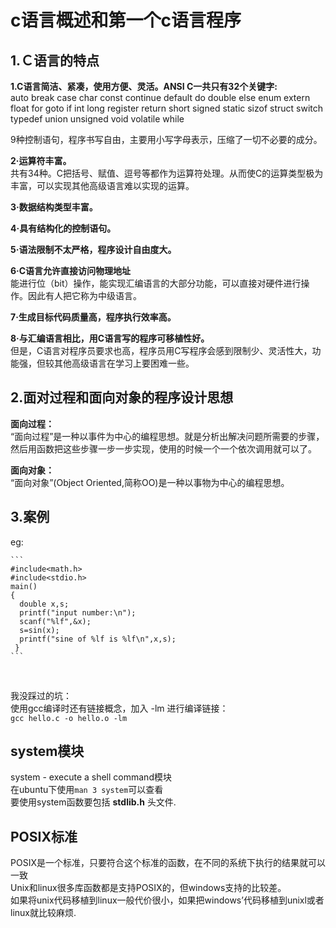 # c语言概述和第一个c语言程序

## 1.Ｃ语言的特点

__1.C语言简洁、紧凑，使用方便、灵活。ANSI C一共只有32个关键字:__<br>
auto	break	case	char	const	continue	default
do 	double 	else 	enum 	extern 	float 	for
goto 	if 	int 	long 	register 	return 	short
signed 	static 	sizof 	struct 	switch 	typedef 	union
unsigned 	void 	volatile	while			<br>

9种控制语句，程序书写自由，主要用小写字母表示，压缩了一切不必要的成分。<br>

__2·运算符丰富。__<br>
共有34种。C把括号、赋值、逗号等都作为运算符处理。从而使C的运算类型极为丰富，可以实现其他高级语言难以实现的运算。<br>

__3·数据结构类型丰富。__<br>

__4·具有结构化的控制语句。__<br>

__5·语法限制不太严格，程序设计自由度大。__<br>

__6·C语言允许直接访问物理地址__<br>
能进行位（bit）操作，能实现汇编语言的大部分功能，可以直接对硬件进行操作。因此有人把它称为中级语言。<br>

__7·生成目标代码质量高，程序执行效率高。__<br>

__8·与汇编语言相比，用C语言写的程序可移植性好。__<br>
	但是，C语言对程序员要求也高，程序员用C写程序会感到限制少、灵活性大，功能强，但较其他高级语言在学习上要困难一些。<br>

## 2.面对过程和面向对象的程序设计思想

__面向过程：__<br>
“面向过程”是一种以事件为中心的编程思想。就是分析出解决问题所需要的步骤，然后用函数把这些步骤一步一步实现，使用的时候一个一个依次调用就可以了。<br>

__面向对象：__<br>
“面向对象”(Object Oriented,简称OO)是一种以事物为中心的编程思想。<br>

## 3.案例

eg:<br>

    ```
    #include<math.h>
    #include<stdio.h>
    main()
    {
      double x,s;
      printf("input number:\n");
      scanf("%lf",&x);
      s=sin(x);
      printf("sine of %lf is %lf\n",x,s);
     }
    ```
<br>

我没踩过的坑：<br>
使用gcc编译时还有链接概念，加入 -lm 进行编译链接：<br>
``gcc hello.c -o hello.o -lm ``

## system模块
system - execute a shell command模块<br>
在ubuntu下使用``man 3 system``可以查看<br>
要使用system函数要包括 __stdlib.h__ 头文件.<br>


## POSIX标准
POSIX是一个标准，只要符合这个标准的函数，在不同的系统下执行的结果就可以一致<br>
Unix和linux很多库函数都是支持POSIX的，但windows支持的比较差。<br>
如果将unix代码移植到linux一般代价很小，如果把windows’代码移植到unixl或者linux就比较麻烦.<br>
